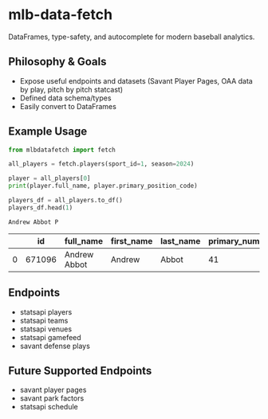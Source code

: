 # mlb-data-fetch
DataFrames, type-safety, and autocomplete for modern baseball analytics.

## Philosophy & Goals
- Expose useful endpoints and datasets (Savant Player Pages, OAA data by play, pitch by pitch statcast)
- Defined data schema/types
- Easily convert to DataFrames

## Example Usage
```py
from mlbdatafetch import fetch

all_players = fetch.players(sport_id=1, season=2024)

player = all_players[0]
print(player.full_name, player.primary_position_code)

players_df = all_players.to_df()
players_df.head(1)

```
```
Andrew Abbot P
```
|   | id     | full_name    | first_name | last_name | primary_number | ... |
| - | ------ | ------------ | ---------- | --------- | -------------- | --- |
| 0 | 671096 | Andrew Abbot | Andrew     | Abbot     | 41             | ... |

## Endpoints
- statsapi players
- statsapi teams
- statsapi venues
- statsapi gamefeed
- savant defense plays

## Future Supported Endpoints
- savant player pages
- savant park factors
- statsapi schedule
